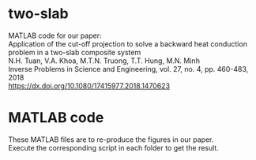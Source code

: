 # two-slab
MATLAB code for our paper:  
Application of the cut-off projection to solve a backward heat conduction problem in a two-slab composite system  
N.H. Tuan, V.A. Khoa, M.T.N. Truong, T.T. Hung, M.N. Minh  
Inverse Problems in Science and Engineering, vol. 27, no. 4, pp. 460-483, 2018  
https://dx.doi.org/10.1080/17415977.2018.1470623

# MATLAB code
These MATLAB files are to re-produce the figures in our paper.  
Execute the corresponding script in each folder to get the result.

